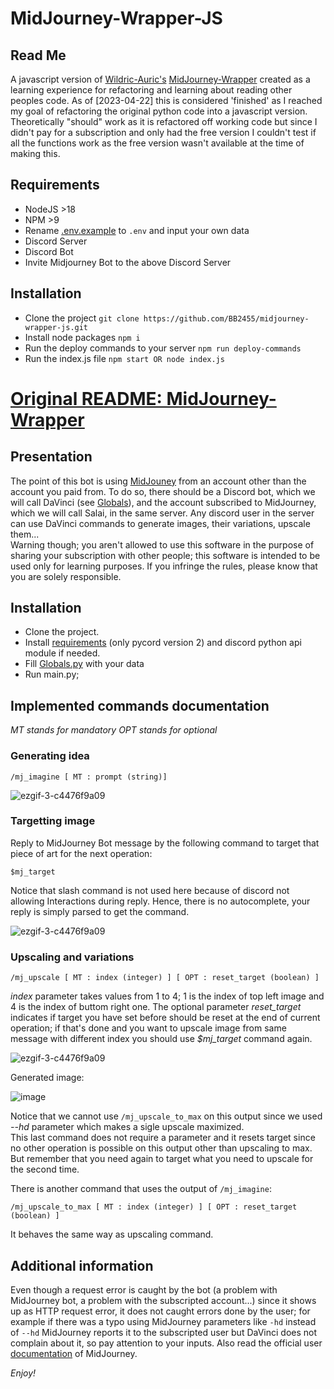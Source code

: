 # MidJourney-Wrapper-JS

## Read Me

A javascript version of [Wildric-Auric's](https://github.com/Wildric-Auric) [MidJourney-Wrapper](https://github.com/Wildric-Auric/MidJourney-Wrapper) created as a learning experience for refactoring and learning about reading other peoples code. As of [2023-04-22] this is considered 'finished' as I reached my goal of refactoring the original python code into a javascript version. Theoretically "should" work as it is refactored off working code but since I didn't pay for a subscription and only had the free version I couldn't test if all the functions work as the free version wasn't available at the time of making this.

## Requirements

- NodeJS >18
- NPM >9
- Rename [.env.example](https://github.com/BB2455/midjourney-wrapper-js/blob/master/.env.example) to ```.env``` and input your own data
- Discord Server
- Discord Bot
- Invite Midjourney Bot to the above Discord Server

## Installation

- Clone the project ```git clone https://github.com/BB2455/midjourney-wrapper-js.git```
- Install node packages ```npm i```
- Run the deploy commands to your server ```npm run deploy-commands```
- Run the index.js file ```npm start OR node index.js```

# [Original README: MidJourney-Wrapper](https://github.com/Wildric-Auric/MidJourney-Wrapper#readme)

## Presentation
The point of this bot is using [MidJouney](https://www.midjourney.com/home/) from an account other than the account you paid from.
To do so, there should be a Discord bot, which we will call DaVinci (see [Globals](https://github.com/Wildric-Auric/MidJourney-Wrapper/blob/main/Globals.py)), and the account subscribed to MidJourney, which we will call Salai, in the same server. Any discord user in the server can use DaVinci commands to generate images, their variations, upscale them...<br>
Warning though; you aren't allowed to use this software in the purpose of sharing your subscription with other people; this software is intended to be used only for learning purposes. If you infringe the rules, please know that you are solely responsible.

## Installation
* Clone the project.
* Install [requirements](https://github.com/Wildric-Auric/MidJourney-Wrapper/blob/main/requirements.txt) (only pycord version 2)  and discord python api module if needed. 
* Fill [Globals.py](https://github.com/Wildric-Auric/MidJourney-Wrapper/blob/main/Globals.py) with your data
* Run main.py;

## Implemented commands documentation
*MT stands for mandatory*
*OPT stands for optional*
### Generating idea
```
/mj_imagine [ MT : prompt (string)]
```


![ezgif-3-c4476f9a09](https://user-images.githubusercontent.com/70033490/185647413-1177b21a-2c2f-4f02-885e-c35d82179ba3.gif)


### Targetting image
Reply to MidJourney Bot message by the following command to target that piece of art for the next operation:
```
$mj_target
```
Notice that slash command is not used here because of discord not allowing Interactions during reply. Hence, there is no autocomplete, your reply is simply parsed to get the command.<br>


![ezgif-3-c4476f9a09](https://user-images.githubusercontent.com/70033490/185650795-06de185a-56ad-4c10-ac1d-34c5ca75b642.gif)


### Upscaling and variations
```
/mj_upscale [ MT : index (integer) ] [ OPT : reset_target (boolean) ]
```
*index* parameter takes values from 1 to 4; 1 is the index of top left image and 4 is the index of buttom right one.
The optional parameter *reset_target* indicates if target you have set before should be reset at the end of current operation; if that's done and you want to upscale image from same message with different index you should use *$mj_target* command again.


![ezgif-3-c4476f9a09](https://user-images.githubusercontent.com/70033490/185656154-ce31e7ba-29c9-4399-8086-5c7a4861ec26.gif)


Generated image:

![image](https://user-images.githubusercontent.com/70033490/185656359-895dbc6a-a0aa-47ff-a524-58a00b7edaa7.png)

Notice that we cannot use ```/mj_upscale_to_max``` on this output since we used *--hd* parameter which makes a sigle upscale maximized.<br>
This last command does not require a parameter and it resets target since no other operation is possible on this output other than upscaling to max. But remember that you need again to target what you need to upscale for the second time.<br>

There is another command that uses the output of ```/mj_imagine```:
```
/mj_upscale_to_max [ MT : index (integer) ] [ OPT : reset_target (boolean) ]
```
It behaves the same way as upscaling command.

## Additional information
Even though a request error is caught by the bot (a problem with MidJourney bot, a problem with the subscripted account...) since it shows up as HTTP request error, it does not caught errors done by the user; for example if there was a typo using MidJourney parameters like ```-hd``` instead of ```--hd``` MidJourney reports it to the subscripted user but DaVinci does not complain about it, so pay attention to your inputs. Also read the official user [documentation](https://midjourney.gitbook.io/docs/user-manual) of MidJourney.

*Enjoy!*
